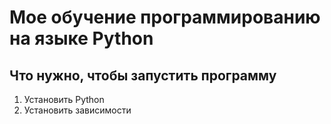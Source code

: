 # Мое обучение программированию на языке Python

## Что нужно, чтобы запустить программу
1. Установить Python
2. Установить зависимости